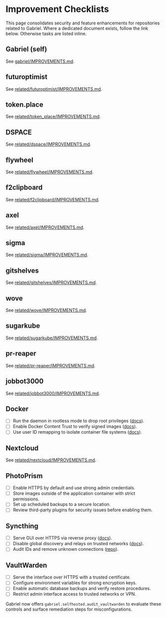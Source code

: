 # Improvement Checklists

This page consolidates security and feature enhancements for repositories related to Gabriel.
Where a dedicated document exists, follow the link below. Otherwise tasks are listed inline.

## Gabriel (self)

See [gabriel/IMPROVEMENTS.md](gabriel/IMPROVEMENTS.md).

## futuroptimist

See [related/futuroptimist/IMPROVEMENTS.md](related/futuroptimist/IMPROVEMENTS.md).

## token.place

See [related/token_place/IMPROVEMENTS.md](related/token_place/IMPROVEMENTS.md).

## DSPACE

See [related/dspace/IMPROVEMENTS.md](related/dspace/IMPROVEMENTS.md).

## flywheel

See [related/flywheel/IMPROVEMENTS.md](related/flywheel/IMPROVEMENTS.md).

## f2clipboard

See [related/f2clipboard/IMPROVEMENTS.md](related/f2clipboard/IMPROVEMENTS.md).

## axel

See [related/axel/IMPROVEMENTS.md](related/axel/IMPROVEMENTS.md).

## sigma

See [related/sigma/IMPROVEMENTS.md](related/sigma/IMPROVEMENTS.md).

## gitshelves

See [related/gitshelves/IMPROVEMENTS.md](related/gitshelves/IMPROVEMENTS.md).

## wove

See [related/wove/IMPROVEMENTS.md](related/wove/IMPROVEMENTS.md).

## sugarkube

See [related/sugarkube/IMPROVEMENTS.md](related/sugarkube/IMPROVEMENTS.md).

## pr-reaper

See [related/pr-reaper/IMPROVEMENTS.md](related/pr-reaper/IMPROVEMENTS.md).

## jobbot3000

See [related/jobbot3000/IMPROVEMENTS.md](related/jobbot3000/IMPROVEMENTS.md).

## Docker

- [ ] Run the daemon in rootless mode to drop root privileges ([docs][docker-rootless]).
- [ ] Enable Docker Content Trust to verify signed images ([docs][docker-trust]).
- [ ] Use user ID remapping to isolate container file systems ([docs][docker-userns]).

[docker-rootless]: https://docs.docker.com/engine/security/rootless/
[docker-trust]: https://docs.docker.com/engine/security/trust/
[docker-userns]: https://docs.docker.com/engine/security/userns-remap/

## Nextcloud

See [related/nextcloud/IMPROVEMENTS.md](related/nextcloud/IMPROVEMENTS.md).

## PhotoPrism

- [ ] Enable HTTPS by default and use strong admin credentials.
- [ ] Store images outside of the application container with strict permissions.
- [ ] Set up scheduled backups to a secure location.
- [ ] Review third-party plugins for security issues before enabling them.

## Syncthing

- [ ] Serve GUI over HTTPS via reverse proxy ([docs](https://docs.syncthing.net/users/reverseproxy.html)).
- [ ] Disable global discovery and relays on trusted networks
  ([docs](https://docs.syncthing.net/users/stdiscosrv.html)).
- [ ] Audit IDs and remove unknown connections ([repo](https://github.com/syncthing/syncthing)).

## VaultWarden

- [ ] Serve the interface over HTTPS with a trusted certificate.
- [ ] Configure environment variables for strong encryption keys.
- [ ] Enable automatic database backups and verify restore procedures.
- [ ] Restrict admin interface access to trusted networks or VPN.

Gabriel now offers `gabriel.selfhosted.audit_vaultwarden` to evaluate these controls and surface
remediation steps for misconfigurations.
